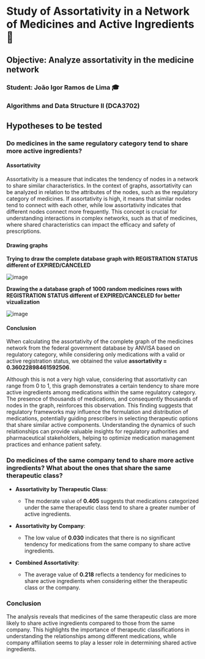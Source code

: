 # Study of Assortativity in a Network of Medicines and Active Ingredients :busts_in_silhouette:

## Objective: Analyze assortativity in the medicine network

### Student: João Igor Ramos de Lima :mortar_board:

### Algorithms and Data Structure II (DCA3702)

## Hypotheses to be tested

### Do medicines in the same regulatory category tend to share more active ingredients?

#### Assortativity

Assortativity is a measure that indicates the tendency of nodes in a network to share similar characteristics. In the context of graphs, assortativity can be analyzed in relation to the attributes of the nodes, such as the regulatory category of medicines. If assortativity is high, it means that similar nodes tend to connect with each other, while low assortativity indicates that different nodes connect more frequently. This concept is crucial for understanding interactions in complex networks, such as that of medicines, where shared characteristics can impact the efficacy and safety of prescriptions.

#### Drawing graphs

**Trying to draw the complete database graph with REGISTRATION STATUS different of EXPIRED/CANCELED**

![image](https://github.com/user-attachments/assets/31957735-8df1-48d8-968f-4cb6ac96134e)

**Drawing the a database graph of 1000 random medicines rows with REGISTRATION STATUS different of EXPIRED/CANCELED for better vizualization**

![image](https://github.com/user-attachments/assets/a3861171-abbd-46fe-9c19-1d15bb2f6de0)

#### Conclusion

When calculating the assortativity of the complete graph of the medicines network from the federal government database by ANVISA based on regulatory category, while considering only medications with a valid or active registration status, we obtained the value **assortativity = 0.36022898461592506**.

Although this is not a very high value, considering that assortativity can range from 0 to 1, this graph demonstrates a certain tendency to share more active ingredients among medications within the same regulatory category. The presence of thousands of medications, and consequently thousands of nodes in the graph, reinforces this observation. This finding suggests that regulatory frameworks may influence the formulation and distribution of medications, potentially guiding prescribers in selecting therapeutic options that share similar active components. Understanding the dynamics of such relationships can provide valuable insights for regulatory authorities and pharmaceutical stakeholders, helping to optimize medication management practices and enhance patient safety.

### Do medicines of the same company tend to share more active ingredients? What about the ones that share the same therapeutic class?
- **Assortativity by Therapeutic Class**: 
  - The moderate value of **0.405** suggests that medications categorized under the same therapeutic class tend to share a greater number of active ingredients.
  
- **Assortativity by Company**: 
  - The low value of **0.030** indicates that there is no significant tendency for medications from the same company to share active ingredients.

- **Combined Assortativity**: 
  - The average value of **0.218** reflects a tendency for medicines to share active ingredients when considering either the therapeutic class or the company.

### Conclusion
The analysis reveals that medicines of the same therapeutic class are more likely to share active ingredients compared to those from the same company. This highlights the importance of therapeutic classifications in understanding the relationships among different medications, while company affiliation seems to play a lesser role in determining shared active ingredients.

